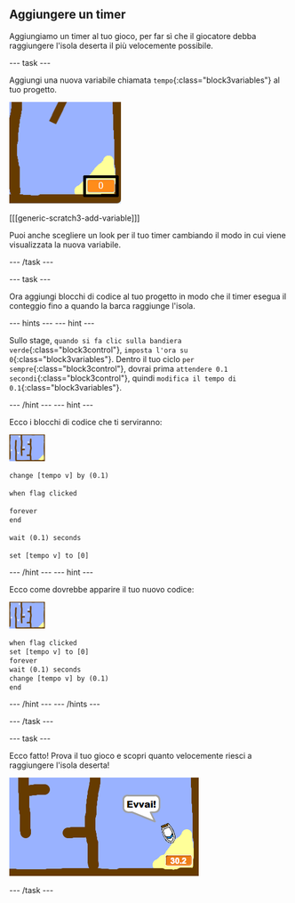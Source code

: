 ## Aggiungere un timer

Aggiungiamo un timer al tuo gioco, per far sì che il giocatore debba raggiungere l'isola deserta il più velocemente possibile.

--- task ---

Aggiungi una nuova variabile chiamata `tempo`{:class="block3variables"} al tuo progetto.

![screenshot](images/boat-variable-annotated.png)

[[[generic-scratch3-add-variable]]]

Puoi anche scegliere un look per il tuo timer cambiando il modo in cui viene visualizzata la nuova variabile.

--- /task ---

--- task ---

Ora aggiungi blocchi di codice al tuo progetto in modo che il timer esegua il conteggio fino a quando la barca raggiunge l'isola.

--- hints --- --- hint ---

Sullo stage, `quando si fa clic sulla bandiera verde`{:class="block3control"}, `imposta l'ora su 0`{:class="block3variables"}. Dentro il tuo ciclo `per sempre`{:class="block3control"}, dovrai prima `attendere 0.1 secondi`{:class="block3control"}, quindi `modifica il tempo di 0.1`{:class="block3variables"}.

--- /hint --- --- hint ---

Ecco i blocchi di codice che ti serviranno:

![stage](images/stage.png)

```blocks3
change [tempo v] by (0.1)

when flag clicked

forever
end

wait (0.1) seconds

set [tempo v] to [0]
```

--- /hint --- --- hint ---

Ecco come dovrebbe apparire il tuo nuovo codice:

![stage](images/stage.png)

```blocks3
when flag clicked
set [tempo v] to [0]
forever
wait (0.1) seconds
change [tempo v] by (0.1)
end
```

--- /hint --- --- /hints ---

--- /task ---

--- task ---

Ecco fatto! Prova il tuo gioco e scopri quanto velocemente riesci a raggiungere l'isola deserta!

![schermata](images/boat-variable-test.png)

--- /task ---